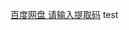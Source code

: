 [百度网盘 请输入提取码](https://pan.baidu.com/s/120ZaYaNjla6QTt0akfhlgA#list/path=%2F&parentPath=%2Fsharelink3801767154-208551631180336)
test
